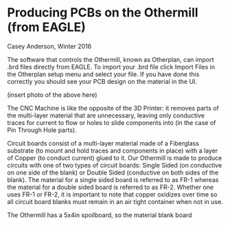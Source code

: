 # Producing PCBs on the Othermill (from EAGLE)
Casey Anderson, Winter 2016

 The software that controls the Othermill, known as Otherplan, can import .brd files directly from EAGLE. To import your .brd file click Import Files in the Otherplan setup menu and select your file. If you have done this correctly you should see your PCB design on the material in the UI.

 (insert photo of the above here)

The CNC Machine is like the opposite of the 3D Printer: it removes parts of the multi-layer material that are unnecessary, leaving only conductive traces for current to flow or holes to slide components into (in the case of Pin Through Hole parts).

Circuit boards consist of a multi-layer material made of a  Fiberglass substrate (to mount and hold traces and components in place) with a layer of Copper (to conduct current) glued to it. Our Othermill is made to produce circuits with one of two types of circuit boards: Single Sided (on conductive on one side of the blank) or Double Sided (conductive on both sides of the blank). The material for a single sided board is referred to as FR-1 whereas the material for a double sided board is referred to as FR-2. Whether one uses FR-1 or FR-2, it is important to note that copper oxidizes over time so all circuit board blanks must remain in an air tight container when not in use.

The Othermill has a 5x4in spoilboard, so the material  blank board
